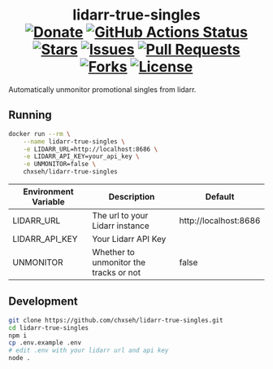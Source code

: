<div align="center">
<h1>lidarr-true-singles<br>
<a href="https://chse.dev/donate"><img alt="Donate" src="https://badges.chse.dev:/badge/Donate_To_This_Project-brightgreen"></a>
<a href="https://github.com/chxseh/lidarr-true-singles/actions/workflows/linter.yml"><img alt="GitHub Actions Status" src="https://github.com/chxseh/lidarr-true-singles/actions/workflows/linter.yml/badge.svg"></a>
<a href="https://github.com/chxseh/lidarr-true-singles/stargazers"><img alt="Stars" src="https://badges.chse.dev:/github/stars/chxseh/lidarr-true-singles"></a>
<a href="https://github.com/chxseh/lidarr-true-singles/issues"><img alt="Issues" src="https://badges.chse.dev:/github/issues/chxseh/lidarr-true-singles"></a>
<a href="https://github.com/chxseh/lidarr-true-singles/pulls"><img alt="Pull Requests" src="https://badges.chse.dev:/github/issues-pr/chxseh/lidarr-true-singles"></a>
<a href="https://github.com/chxseh/lidarr-true-singles/network"><img alt="Forks" src="https://badges.chse.dev:/github/forks/chxseh/lidarr-true-singles"></a>
<a href="https://github.com/chxseh/lidarr-true-singles/blob/main/LICENSE.md"><img alt="License" src="https://badges.chse.dev:/github/license/chxseh/lidarr-true-singles"></a>
</h1></div>

Automatically unmonitor promotional singles from lidarr.

## Running
```bash
docker run --rm \
    --name lidarr-true-singles \
    -e LIDARR_URL=http://localhost:8686 \
    -e LIDARR_API_KEY=your_api_key \
    -e UNMONITOR=false \
    chxseh/lidarr-true-singles
```

| Environment Variable | Description                            | Default               |
| -------------------- | -------------------------------------- | --------------------- |
| LIDARR_URL           | The url to your Lidarr instance        | http://localhost:8686 |
| LIDARR_API_KEY       | Your Lidarr API Key                    |                       |
| UNMONITOR            | Whether to unmonitor the tracks or not | false                 |

## Development
```bash
git clone https://github.com/chxseh/lidarr-true-singles.git
cd lidarr-true-singles
npm i
cp .env.example .env
# edit .env with your lidarr url and api key
node .
```
